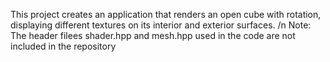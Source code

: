 This project creates an application that renders an open cube with rotation, displaying different textures on its interior and exterior surfaces. /n
Note: The header filees shader.hpp and mesh.hpp used in the code are not included in the repository
